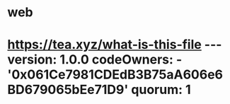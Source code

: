# web
# https://tea.xyz/what-is-this-file --- version: 1.0.0 codeOwners:   - '0x061Ce7981CDEdB3B75aA606e6BD679065bEe71D9' quorum: 1
